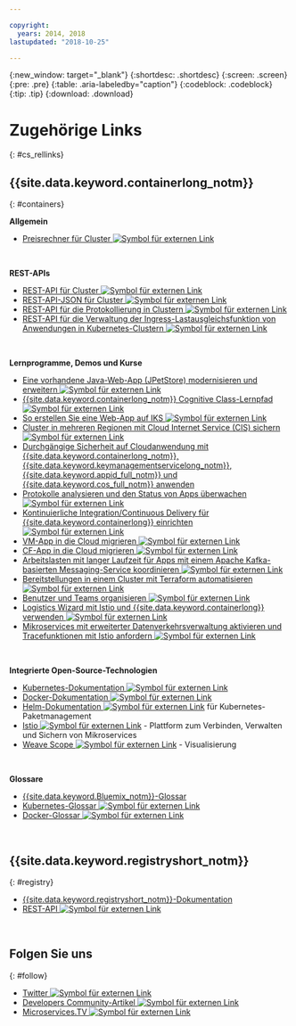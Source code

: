 ```yaml
---

copyright:
  years: 2014, 2018
lastupdated: "2018-10-25"

---
```


{:new_window: target="_blank"}
{:shortdesc: .shortdesc}
{:screen: .screen}
{:pre: .pre}
{:table: .aria-labeledby="caption"}
{:codeblock: .codeblock}
{:tip: .tip}
{:download: .download}




# Zugehörige Links
{: #cs_rellinks}

## {{site.data.keyword.containerlong_notm}}
{: #containers}

**Allgemein**

- [Preisrechner für Cluster ![Symbol für externen Link](../icons/launch-glyph.svg "Symbol für externen Link")](https://console.bluemix.net/pricing/configure/iaas/containers-kubernetes)

<br />


**REST-APIs**

- [REST-API für Cluster ![Symbol für externen Link](../icons/launch-glyph.svg "Symbol für externen Link")](https://containers.bluemix.net/swagger)
- [REST-API-JSON für Cluster ![Symbol für externen Link](../icons/launch-glyph.svg "Symbol für externen Link")](https://containers.bluemix.net/swagger-api-json)
- [REST-API für die Protokollierung in Clustern ![Symbol für externen Link](../icons/launch-glyph.svg "Symbol für externen Link")](https://us-south.containers.bluemix.net/swagger-logging/)
- [REST-API für die Verwaltung der Ingress-Lastausgleichsfunktion von Anwendungen in Kubernetes-Clustern ![Symbol für externen Link](../icons/launch-glyph.svg "Symbol für externen Link")](https://us-south.containers.bluemix.net/swagger-alb-api/)

<br />


**Lernprogramme, Demos und Kurse**

- [Eine vorhandene Java-Web-App (JPetStore) modernisieren und erweitern ![Symbol für externen Link](../icons/launch-glyph.svg "Symbol für externen Link")](https://github.com/IBM-Cloud/jpetstore-kubernetes)
- [{{site.data.keyword.containerlong_notm}} Cognitive Class-Lernpfad ![Symbol für externen Link](../icons/launch-glyph.svg "Symbol für externen Link")](https://cognitiveclass.ai/learn/containers-k8s-and-istio-on-ibm-cloud/)
- [So erstellen Sie eine Web-App auf IKS ![Symbol für externen Link](../icons/launch-glyph.svg "Symbol für externen Link")](https://console.bluemix.net/docs/tutorials/scalable-webapp-kubernetes.html#scalable-web-application-on-kubernetes)
- [Cluster in mehreren Regionen mit Cloud Internet Service (CIS) sichern ![Symbol für externen Link](../icons/launch-glyph.svg "Symbol für externen Link")](https://console.bluemix.net/docs/tutorials/multi-region-k8s-cis.html#resilient-and-secure-multi-region-kubernetes-clusters-with-cloud-internet-services)
- [Durchgängige Sicherheit auf Cloudanwendung mit {{site.data.keyword.containerlong_notm}}, {{site.data.keyword.keymanagementservicelong_notm}}, {{site.data.keyword.appid_full_notm}} und {{site.data.keyword.cos_full_notm}} anwenden](https://console.bluemix.net/docs/tutorials/cloud-e2e-security.html#apply-end-to-end-security-to-a-cloud-application)
- [Protokolle analysieren und den Status von Apps überwachen ![Symbol für externen Link](../icons/launch-glyph.svg "Symbol für externen Link")](https://console.bluemix.net/docs/tutorials/kubernetes-log-analysis-kibana.html#analyze-logs-and-monitor-the-health-of-kubernetes-applications)
- [Kontinuierliche Integration/Continuous Delivery für {{site.data.keyword.containerlong}} einrichten ![Symbol für externen Link](../icons/launch-glyph.svg "Symbol für externen Link")](https://console.bluemix.net/docs/tutorials/continuous-deployment-to-kubernetes.html#continuous-deployment-to-kubernetes)
- [VM-App in die Cloud migrieren ![Symbol für externen Link](../icons/launch-glyph.svg "Symbol für externen Link")](https://console.bluemix.net/docs/tutorials/vm-to-containers-and-kubernetes.html#moving-a-vm-based-app-to-kubernetes)
- [CF-App in die Cloud migrieren ![Symbol für externen Link](../icons/launch-glyph.svg "Symbol für externen Link")](https://console.bluemix.net/docs/containers/cs_tutorials_cf.html#cf_tutorial)
- [Arbeitslasten mit langer Laufzeit für Apps mit einem Apache Kafka-basierten Messaging-Service koordinieren ![Symbol für externen Link](../icons/launch-glyph.svg "Symbol für externen Link")](https://console.bluemix.net/docs/tutorials/pub-sub-object-storage.html#asynchronous-data-processing-using-object-storage-and-pub-sub-messaging)
- [Bereitstellungen in einem Cluster mit Terraform automatisieren ![Symbol für externen Link](../icons/launch-glyph.svg "Symbol für externen Link")](https://console.bluemix.net/docs/tutorials/plan-create-update-deployments.html#plan-create-and-update-deployment-environments)
- [Benutzer und Teams organisieren ![Symbol für externen Link](../icons/launch-glyph.svg "Symbol für externen Link")](https://console.bluemix.net/docs/tutorials/users-teams-applications.html#best-practices-for-organizing-users-teams-applications)
- [Logistics Wizard mit Istio und {{site.data.keyword.containerlong}} verwenden ![Symbol für externen Link](../icons/launch-glyph.svg "Symbol für externen Link")](https://github.com/IBM-Cloud/logistics-wizard-kubernetes)
- [Mikroservices mit erweiterter Datenverkehrsverwaltung aktivieren und Tracefunktionen mit Istio anfordern ![Symbol für externen Link](../icons/launch-glyph.svg "Symbol für externen Link")](https://developer.ibm.com/code/patterns/manage-microservices-traffic-using-istio/)

<br />


**Integrierte Open-Source-Technologien**

- [Kubernetes-Dokumentation ![Symbol für externen Link](../icons/launch-glyph.svg "Symbol für externen Link")](https://kubernetes.io/)
- [Docker-Dokumentation ![Symbol für externen Link](../icons/launch-glyph.svg "Symbol für externen Link")](https://docs.docker.com/engine/)
- <a href="https://docs.helm.sh/helm/" target="_blank">Helm-Dokumentation <img src="../icons/launch-glyph.svg" alt="Symbol für externen Link"></a> für Kubernetes-Paketmanagement
- [Istio ![Symbol für externen Link](../icons/launch-glyph.svg "Symbol für externen Link")](https://istio.io/) - Plattform zum Verbinden, Verwalten und Sichern von Mikroservices
- [Weave Scope ![Symbol für externen Link](../icons/launch-glyph.svg "Symbol für externen Link")](https://www.weave.works/oss/scope/) - Visualisierung

<br />


**Glossare**

- [{{site.data.keyword.Bluemix_notm}}-Glossar](/docs/overview/glossary/index.html#glossary)
- [Kubernetes-Glossar ![Symbol für externen Link](../icons/launch-glyph.svg "Symbol für externen Link")](https://kubernetes.io/docs/reference/glossary/?fundamental=true)
- [Docker-Glossar ![Symbol für externen Link](../icons/launch-glyph.svg "Symbol für externen Link")](https://docs.docker.com/glossary/)

<br />


## {{site.data.keyword.registryshort_notm}}
{: #registry}

- [{{site.data.keyword.registryshort_notm}}-Dokumentation](/docs/services/Registry/index.html)
- [REST-API ![Symbol für externen Link](../icons/launch-glyph.svg "Symbol für externen Link")](https://registry.ng.bluemix.net/api/doc/)

<br />


## Folgen Sie uns
{: #follow}

- [Twitter ![Symbol für externen Link](../icons/launch-glyph.svg "Symbol für externen Link")](https://twitter.com/hashtag/ibmcontainers)
- [Developers Community-Artikel ![Symbol für externen Link](../icons/launch-glyph.svg "Symbol für externen Link")](https://www.ibm.com/blogs/bluemix/tag/containers/)
- [Microservices.TV ![Symbol für externen Link](../icons/launch-glyph.svg "Symbol für externen Link")](https://developer.ibm.com/tv/microservices/)

<br />

